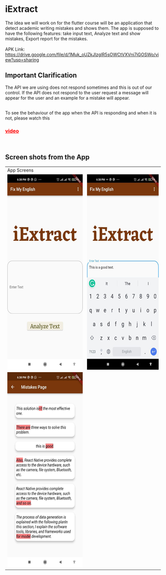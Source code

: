 # iExtract

The idea we will work on for the flutter course will be an application that detect academic writing mistakes and shows them.
The app is supposed to have the following features: take input text, Analyze text and show mistakes, Export report for the mistakes.
<br> <br>
APK Link: https://drive.google.com/file/d/1Muk_oUZkJlzglR5sOWCtVXVni7iGOSWo/view?usp=sharing

## Important Clarification
The API we are using does not respond sometimes and this is out of our control. If the API does not respond to the user request a message will appear for the user and an example for a mistake will appear.<br><br>

To see the behaviour of the app when the API is responding and when it is not, please watch this <h3><a href="https://drive.google.com/file/d/1ZG5qzWwdV4mJ8syChYHtvy6IpPOgC0cT/view?usp=sharing" style="color:red !important">video</a></h3> <br>

## Screen shots from the App

<table>
  <tr>
    <td>App Screens</td>
  </tr>
  <tr>
    <td><img src="/screenshots/photo5872711403654199572.jpg" width=300 height=630></td>
    <td><img src="/screenshots/photo5872711403654199570.jpg" width=300 height=630></td>
  </tr>
  <tr>
    <td><img src="/screenshots/photo5872711403654199569.jpg" width=300 height=630></td>
  </tr>
 </table>

